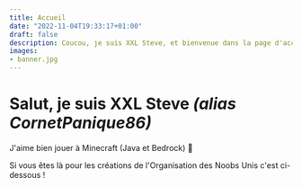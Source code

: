 ```yaml
---
title: Accueil
date: "2022-11-04T19:33:17+01:00"
draft: false
description: Coucou, je suis XXL Steve, et bienvenue dans la page d'accueil !
images:
- banner.jpg
---
```


# Salut, je suis XXL Steve *(alias CornetPanique86)*

J'aime bien jouer à Minecraft (Java et Bedrock) 🙂

Si vous êtes là pour les créations de l'Organisation des Noobs Unis c'est ci-dessous !